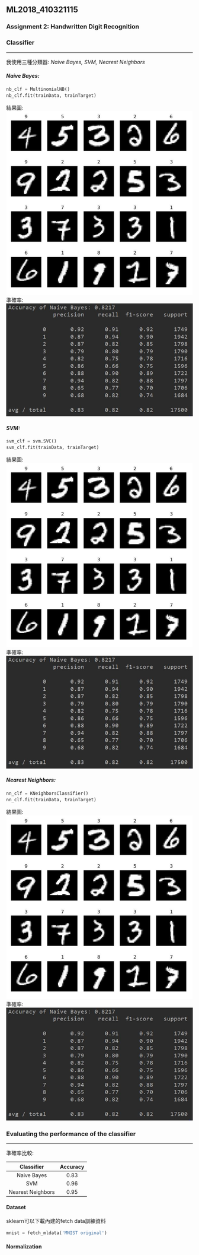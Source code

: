 ## ML2018_410321115
### Assignment 2: Handwritten Digit Recognition
 
### Classifier  
___
我使用三種分類器: _Naive Bayes, SVM, Nearest Neighbors_  
  
#### _Naive Bayes:_  
```python
nb_clf = MultinomialNB()  
nb_clf.fit(trainData, trainTarget)    
```  

結果圖:  
![Alt text](https://github.com/RolaJeng/ML2018_410321115/blob/master/Homework%202/nb%20result.JPG)
準確率:  
![Alt text](https://github.com/RolaJeng/ML2018_410321115/blob/master/Homework%202/nb%20acc.JPG)  
  
#### _SVM:_   
```python
svm_clf = svm.SVC()  
svm_clf.fit(trainData, trainTarget)  
```  

結果圖:  
![Alt text](https://github.com/RolaJeng/ML2018_410321115/blob/master/Homework%202/nb%20result.JPG)  
準確率:  
![Alt text](https://github.com/RolaJeng/ML2018_410321115/blob/master/Homework%202/nb%20acc.JPG)  

#### _Nearest Neighbors:_  
```python
nn_clf = KNeighborsClassifier()    
nn_clf.fit(trainData, trainTarget)  
```  

結果圖:  
![Alt text](https://github.com/RolaJeng/ML2018_410321115/blob/master/Homework%202/nb%20result.JPG)  
準確率:  
![Alt text](https://github.com/RolaJeng/ML2018_410321115/blob/master/Homework%202/nb%20acc.JPG)  
 
### Evaluating the performance of the classifier  
___  

準確率比較:  

Classifier | Accuracy
:----------: | :--------:
Naive Bayes | 0.83
SVM | 0.96
Nearest Neighbors|0.95


#### Dataset
sklearn可以下載內建的fetch data訓練資料  

```python
mnist = fetch_mldata('MNIST original')  
```
#### Normalization



